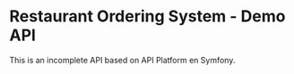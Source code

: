 # Restaurant Ordering System - Demo API

This is an incomplete API based on API Platform en Symfony.
